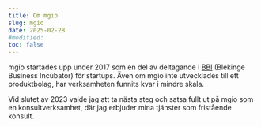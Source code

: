 ```yaml
---
title: Om mgio
slug: mgio
date: 2025-02-28
#modified:
toc: false
---
```


mgio startades upp under 2017 som en del av deltagande i [BBI](https://b-b-i.se/) (Blekinge Business Incubator) för startups.
Även om mgio inte utvecklades till ett produktbolag, har verksamheten funnits kvar i mindre skala.

Vid slutet av 2023 valde jag att ta nästa steg och satsa fullt ut på mgio som en konsultverksamhet,
där jag erbjuder mina tjänster som fristående konsult.
